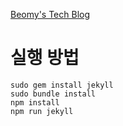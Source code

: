 [Beomy's Tech Blog](https://beomy.github.io/)

# 실행 방법
```
sudo gem install jekyll
sudo bundle install
npm install
npm run jekyll
```